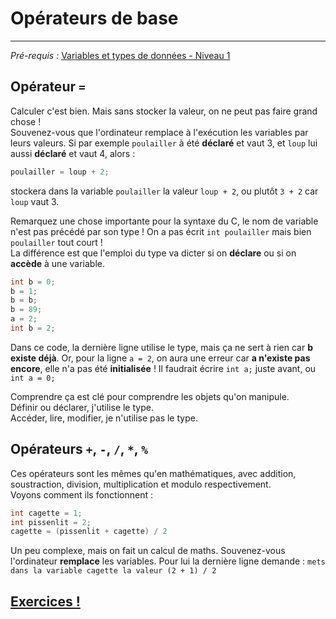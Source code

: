 # Opérateurs de base
---
*Pré-requis :* [Variables et types de données - Niveau 1](variables_datatypes/COURS_variables_lvl_1.md)
## Opérateur `=`
Calculer c'est bien. Mais sans stocker la valeur, on ne peut pas faire grand chose !\
Souvenez-vous que l'ordinateur remplace à l'exécution les variables par leurs valeurs. Si par exemple `poulailler` à été **déclaré** et vaut 3, et `loup` lui aussi **déclaré** et vaut 4, alors :
```c
poulailler = loup + 2;
```
stockera dans la variable `poulailler` la valeur `loup + 2`, ou plutôt `3 + 2` car `loup` vaut 3.

Remarquez une chose importante pour la syntaxe du C, le nom de variable n'est pas précédé par son type ! On a pas écrit `int poulailler` mais bien `poulailler` tout court !\
La différence est que l'emploi du type va dicter si on **déclare** ou si on **accède** à une variable.
```c
int b = 0;
b = 1;
b = b;
b = 89;
a = 2;
int b = 2;
```
Dans ce code, la dernière ligne utilise le type, mais ça ne sert à rien car **b existe déjà**. Or, pour la ligne `a = 2`, on aura une erreur car **a n'existe pas encore**, elle n'a pas été **initialisée** ! Il faudrait écrire `int a;` juste avant, ou `int a = 0;`

Comprendre ça est clé pour comprendre les objets qu'on manipule.\
Définir ou déclarer, j'utilise le type.\
Accéder, lire, modifier, je n'utilise pas le type.

## Opérateurs `+`, `-`, `/`, `*`, `%`
Ces opérateurs sont les mêmes qu'en mathématiques, avec addition, soustraction, division, multiplication et modulo respectivement.\
Voyons comment ils fonctionnent :
``` c
int cagette = 1;
int pissenlit = 2;
cagette = (pissenlit + cagette) / 2
```
Un peu complexe, mais on fait un calcul de maths. Souvenez-vous l'ordinateur **remplace** les variables. Pour lui la dernière ligne demande :
`mets dans la variable cagette la valeur (2 + 1) / 2`
## [Exercices !](operateurs/EXERCICE_operateurs_lvl_1.md)